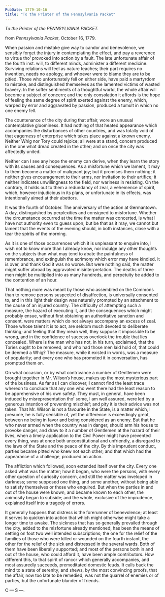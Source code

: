 ```yaml
---
PubDate: 1779-10-16
title: "To the Printer of the Pennsylvania Packet"
---
```


*To the Printer of the PENNSYLVANIA PACKET.*

from *Pennsylvania Packet*, October 16, 1779.

When passion and mistake give way to candor and benevolence, we sensibly forget the injury in contemplating the effect, and pay a reverence to virtue tho’ provoked into action by a fault. The late unfortunate affair of the fourth inst. will, to different minds, administer a different medicine. Surviving relations will feel as nature teaches; their part requires no invention, needs no apology, and whoever were to blame they are to be pitied. Those who unfortunately fell on either side, have paid a martyrdom to mistake, and distinguished themselves as the lamented victims of wasted bravery. In the softer sentiments of a thoughtful world, the whole affair will become a subject of concern; and the only consolation it affords is the hope of feeling the same degree of spirit exerted against the enemy, which, warped by error and aggravated by passion, produced a tumult in which no one enemy fell.

The countenance of the city during that affair, wore an unusual contemplative gloominess. It had nothing of that heated appearance which accompanies the disturbances of other countries, and was totally void of that eagerness of enterprise which takes place against a known enemy. Neither Whig nor Tory could rejoice; all were at a stand, concern produced in the one what dread created in the other; and on once the city was affectedly united.

Neither can I see any hope the enemy can derive, when they learn the story with its causes and consequences. As a misfortune which we lament, it may to them become a matter of malignant joy; but it promises them nothing; it neither gives encouragement to their arms, nor invitation to their artifice; it neither indicates unwillingness to the field, nor wariness in resisting. On the contrary, it holds out to them a redundancy of zeal, a vehemence of spirit, which, however injudicious in its plans, or unfortunate in its effects, was intentionally aimed at their abettors.

It was the fourth of October. The anniversary of the action at Germantown. A day, distinguished by perplexities and consigned to misfortune. Whether the circumstance occurred at the time the matter was concerted, is what I have not authority even to guess upon; but be that as it may, we cannot but lament that the events of the evening should, in both instances, close with a tear the spirits of the morning.

As it is one of those occurrences which it is unpleasant to enquire into, I wish not to know more than I already know, nor indulge any other thoughts on the subjects than what may tend to abate the painfulness of remembrance, and extinguish the acrimony which error may have kindled. It is over, and thank God it was no worse. But were nothing said, the matter might suffer abroad by aggravated misinterpretation. The deaths of three men might be multiplied into as many hundreds, and perpetuity be added to the contention of an hour.

That nothing more was meant by those who assembled on the Commons than to remove persons suspected of disaffection, is universally consented to, and in this light their design was naturally prompted by an attachment to the cause of an injured country. The difficulty of attempting such a measure, the hazard of executing it, and the consequences which might probably ensue, without first obtaining an authoritative sanction and consent, were matters which do not always accompany an excess of zeal. Those whose talent it is to act, are seldom much devoted to deliberate thinking; and feeling that they mean well, they suppose it impossible to be wrong, and in the confidence of success overlook the trouble that lies concealed. Where is the man who has not, in his turn, exclaimed, that the Tories ought to be removed; and who had those men laid hold of, that could be deemed a Whig? The measure, while it existed in words, was a measure of popularity; and every one who has promoted it in conversation, has prompted them on.

On what occasion, or by what contrivance a number of Gentlemen were brought together in Mr. Wilson’s house, makes up the most mysterious part of the business. As far as I can discover, I cannot find the least trace whereon to conclude that any one who went there had the least reason to be apprehensive of his own safety. They must, in general, have been induced by misrepresentation tho’ some, I am well assured, were led by a generous intention of preventing mischief; and pity it is their advice was not taken. That Mr. Wilson is not a favourite in the State, is a matter which, I presume, he is fully sensible of, yet the difference is exceedingly great, between no being in favor and being considered as an enemy. But that he who never armed when the country was in danger, should arm his house to provoke danger, and draw to it a number of Gentlemen at the hazard of their lives, when a timely application to the Civil Power might have prevented every thing, was at once both unconstitutional and unfriendly, a disregard to the laws of the State and the peace of the city. By this imprudent conduct, parties became pitted who knew not each other; and that which had the appearance of a challenge, produced an action.

The affliction which followed, soon extended itself over the city. Every one asked what was the matter; how it began, who were the persons, with every other question of curiosity concern, and still the matter was inveloped in darkness; some supposed one thing, and some another, without being able to satisfy themselves or those who enquired. But when the parties in and out of the house were known, and became known to each other, the animosity began to subside; and the whole, exclusive of the imprudence, explained itself into a tragedy of errors.

It generally happens that distress is the forerunner of benevolence; at least it serves to quicken into action that which might otherwise might take a longer time to awake. The sickness that has so generally prevailed through the city, added to the misfortune already mentioned, has been the means of setting on foot two well intended subscriptions; the one for the relief of the families of those who were killed or wounded on the fourth instant, the other for the relief of the sick and distressed in the several wards. Both of them have been liberally supported; and most of the persons both in and out of the house, who could afford it, have been ample contributors. How different this, to that spirit of rancor which generally accompanies, and most assuredly succeeds, premeditated domestic feuds. It calls back the mind to a state of serenity; and shews, by the most convincing proofs, that the affair, now too late to be remedied, was not the quarrel of enemies or of parties, but the unfortunate blunder of friends.

C &mdash; S &mdash;.
